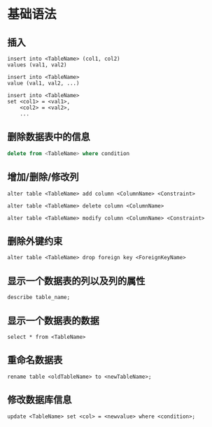 # 基础语法

## 插入

```mysql
insert into <TableName> (col1, col2)
values (val1, val2)
```

```mysql
insert into <TableName>
value (val1, val2, ...)
```

```mysql
insert into <TableName>
set <col1> = <val1>,
	<col2> = <val2>,
	...
```

## 删除数据表中的信息

```sql
delete from <TableName> where condition
```

## 增加/删除/修改列

```mysql
alter table <TableName> add column <ColumnName> <Constraint> 
```

```mysql
alter table <TableName> delete column <ColumnName>
```

```mysql
alter table <TableName> modify column <ColumnName> <Constraint>
```

## 删除外键约束

```mysql
alter table <TableName> drop foreign key <ForeignKeyName>
```

## 显示一个数据表的列以及列的属性

```mysql
describe table_name;
```

## 显示一个数据表的数据

```mysql
select * from <TableName>
```

## 重命名数据表

```MySQL
rename table <oldTableName> to <newTableName>;
```

## 修改数据库信息

```mysql
update <TableName> set <col> = <newvalue> where <condition>;
```

